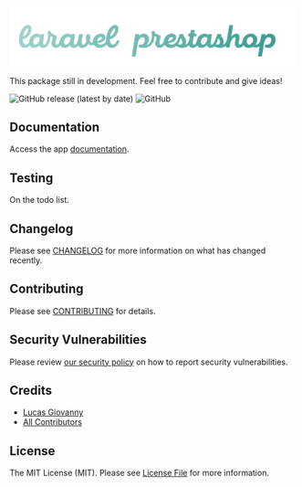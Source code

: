 
<img src="art/logo.png" width="500" alt="Laravel Prestashop">

This package still in development. Feel free to contribute and give ideas!

![GitHub release (latest by date)](https://img.shields.io/github/v/release/lucasgiovanny/laravel-prestashop?label=last%20version)
![GitHub](https://img.shields.io/github/license/lucasgiovanny/laravel-prestashop)

## Documentation

Access the app [documentation](https://laravel-prestashop.lucasgiovanny.com/docs).

## Testing

On the todo list.

## Changelog

Please see [CHANGELOG](CHANGELOG.md) for more information on what has changed recently.

## Contributing

Please see [CONTRIBUTING](.github/CONTRIBUTING.md) for details.

## Security Vulnerabilities

Please review [our security policy](../../security/policy) on how to report security vulnerabilities.

## Credits

- [Lucas Giovanny](https://github.com/lucasgiovanny)
- [All Contributors](../../contributors)

## License

The MIT License (MIT). Please see [License File](LICENSE.md) for more information.
